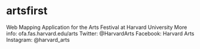 # artsfirst
Web Mapping Application for the Arts Festival at Harvard University
More info: ofa.fas.harvard.edu/arts
Twitter: @HarvardArts
Facebook: Harvard Arts
Instagram: @harvard_arts

